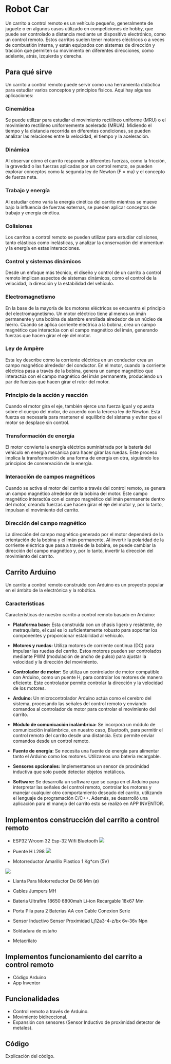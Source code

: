 # Robot Car

Un carrito a control remoto es un vehículo pequeño, generalmente de juguete o en algunos casos utilizado en competiciones de hobby, que puede ser controlado a distancia mediante un dispositivo electrónico, como un control remoto. Estos carritos suelen tener motores eléctricos o a veces de combustión interna, y están equipados con sistemas de dirección y tracción que permiten su movimiento en diferentes direcciones, como adelante, atrás, izquierda y derecha.

## Para qué sirve

Un carrito a control remoto puede servir como una herramienta didáctica para estudiar varios conceptos y principios físicos. Aquí hay algunas aplicaciones:

### Cinemática

Se puede utilizar para estudiar el movimiento rectilíneo uniforme (MRU) o el movimiento rectilíneo uniformemente acelerado (MRUA). Midiendo el tiempo y la distancia recorrida en diferentes condiciones, se pueden analizar las relaciones entre la velocidad, el tiempo y la aceleración.

### Dinámica

Al observar cómo el carrito responde a diferentes fuerzas, como la fricción, la gravedad o las fuerzas aplicadas por un control remoto, se pueden explorar conceptos como la segunda ley de Newton (F = ma) y el concepto de fuerza neta.

### Trabajo y energía

Al estudiar cómo varía la energía cinética del carrito mientras se mueve bajo la influencia de fuerzas externas, se pueden aplicar conceptos de trabajo y energía cinética.

### Colisiones

Los carritos a control remoto se pueden utilizar para estudiar colisiones, tanto elásticas como inelásticas, y analizar la conservación del momentum y la energía en estas interacciones.

### Control y sistemas dinámicos

Desde un enfoque más técnico, el diseño y control de un carrito a control remoto implican aspectos de sistemas dinámicos, como el control de la velocidad, la dirección y la estabilidad del vehículo.

### Electromagnetismo

En la base de la mayoría de los motores eléctricos se encuentra el principio del electromagnetismo. Un motor eléctrico tiene al menos un imán permanente y una bobina de alambre enrollada alrededor de un núcleo de hierro. Cuando se aplica corriente eléctrica a la bobina, crea un campo magnético que interactúa con el campo magnético del imán, generando fuerzas que hacen girar el eje del motor.

### Ley de Ampère

Esta ley describe cómo la corriente eléctrica en un conductor crea un campo magnético alrededor del conductor. En el motor, cuando la corriente eléctrica pasa a través de la bobina, genera un campo magnético que interactúa con el campo magnético del imán permanente, produciendo un par de fuerzas que hacen girar el rotor del motor.

### Principio de la acción y reacción

Cuando el motor gira el eje, también ejerce una fuerza igual y opuesta sobre el cuerpo del motor, de acuerdo con la tercera ley de Newton. Esta fuerza es necesaria para mantener el equilibrio del sistema y evitar que el motor se desplace sin control.

### Transformación de energía

El motor convierte la energía eléctrica suministrada por la batería del vehículo en energía mecánica para hacer girar las ruedas. Este proceso implica la transformación de una forma de energía en otra, siguiendo los principios de conservación de la energía.

### Interacción de campos magnéticos

Cuando se activa el motor del carrito a través del control remoto, se genera un campo magnético alrededor de la bobina del motor. Este campo magnético interactúa con el campo magnético del imán permanente dentro del motor, creando fuerzas que hacen girar el eje del motor y, por lo tanto, impulsan el movimiento del carrito.

### Dirección del campo magnético

La dirección del campo magnético generado por el motor dependerá de la orientación de la bobina y el imán permanente. Al invertir la polaridad de la corriente eléctrica que pasa a través de la bobina, se puede cambiar la dirección del campo magnético y, por lo tanto, invertir la dirección del movimiento del carrito.

## Carrito Arduino

Un carrito a control remoto construido con Arduino es un proyecto popular en el ámbito de la electrónica y la robótica.

### Características

Características de nuestro carrito a control remoto basado en Arduino:

- **Plataforma base:** Esta construida con un chasis ligero y resistente, de metraquilato, el cual es lo suficientemente robusto para soportar los componentes y proporcionar estabilidad al vehículo.
  
- **Motores y ruedas:** Utiliza motores de corriente continua (DC) para impulsar las ruedas del carrito. Estos motores pueden ser controlados mediante PWM (modulación de ancho de pulso) para ajustar la velocidad y la dirección del movimiento.
  
- **Controlador de motor:** Se utiliza un controlador de motor compatible con Arduino, como un puente H, para controlar los motores de manera eficiente. Este controlador permite controlar la dirección y la velocidad de los motores.
  
- **Arduino:** Un microcontrolador Arduino actúa como el cerebro del sistema, procesando las señales del control remoto y enviando comandos al controlador de motor para controlar el movimiento del carrito.
  
- **Módulo de comunicación inalámbrica:** Se incorpora un módulo de comunicación inalámbrica, en nuestro caso, Bluetooth, para permitir el control remoto del carrito desde una distancia. Esto permite enviar comandos desde un control remoto.
  
- **Fuente de energía:** Se necesita una fuente de energía para alimentar tanto el Arduino como los motores. Utilizamos una batería recargable.
  
- **Sensores opcionales:** Implementamos un sensor de proximidad inductiva que solo puede detectar objetos metálicos.
  
- **Software:** Se desarrolla un software que se carga en el Arduino para interpretar las señales del control remoto, controlar los motores y manejar cualquier otro comportamiento deseado del carrito, utilizando el lenguaje de programación C/C++. Además, se desarrolló una aplicación para el manejo del carrito esto se realizó en APP INVENTOR.



## Implementos construcción del carrito a control remoto

- ESP32 Wroom 32 Esp-32 Wifi Bluetooth
![](ESP-32.jpg)

- Puente H L298
![](assets/driver-puente-h-l298n.jpg) 
 
- Motorreductor Amarillo Plastico 1 Kg*cm (5V)
  
![](assets/motoreductor.jpg)


- Llanta Para Motorreductor De 66 Mm (ø)
![]()
  
- Cables Jumpers MH
  
- Bateria Ultrafire 18650 6800mah Li-ion Recargable 18x67 Mm

- Porta Pila para 2 Baterias AA con Cable Conexion Serie
  
- Sensor Inductivo Sensor Proximidad Lj12a3-4-z/bx 6v-36v Npn
  
- Soldadura de estaño
 
- Metacrilato

## Implementos funcionamiento del carrito a control remoto

- Código Arduino
- App Inventor

## Funcionalidades

- Control remoto a través de Arduino.
- Movimiento bidireccional.
- Expansión con sensores (Sensor Inductivo de proximidad detector de metales).

## Código

Explicación del código.
